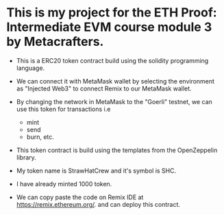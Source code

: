 # This is my project for the ETH Proof: Intermediate EVM course module 3 by Metacrafters.

- This is a ERC20 token contract build using the solidity programming language.
  
- We can connect it with MetaMask wallet by selecting the environment as "Injected Web3" to connect Remix to our MetaMask wallet.
  
- By changing the network in MetaMask to the "Goerli" testnet, we can use this token for transactions i.e
  - mint
  - send
  - burn, etc.
    
- This token contract is build using the templates from the OpenZeppelin library.

- My token name is StrawHatCrew and it's symbol is SHC.

- I have already minted 1000 token.
  
- We can copy paste the code on Remix IDE at https://remix.ethereum.org/. and can deploy this contract.

